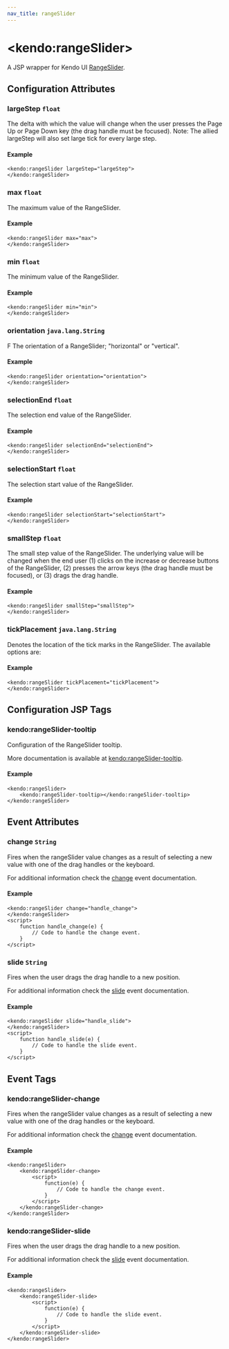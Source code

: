 ```yaml
---
nav_title: rangeSlider
---
```


# \<kendo:rangeSlider\>
A JSP wrapper for Kendo UI [RangeSlider](/kendo-ui/api/web/rangeslider).

## Configuration Attributes

### largeStep `float`

The delta with which the value will change when the user presses the Page Up or Page Down key (the drag
handle must be focused). Note: The allied largeStep will also set large tick for every large step.

#### Example
    <kendo:rangeSlider largeStep="largeStep">
    </kendo:rangeSlider>

### max `float`

The maximum value of the RangeSlider.

#### Example
    <kendo:rangeSlider max="max">
    </kendo:rangeSlider>

### min `float`

The minimum value of the RangeSlider.

#### Example
    <kendo:rangeSlider min="min">
    </kendo:rangeSlider>

### orientation `java.lang.String`

F
The orientation of a RangeSlider; "horizontal" or
"vertical".

#### Example
    <kendo:rangeSlider orientation="orientation">
    </kendo:rangeSlider>

### selectionEnd `float`

The selection end value of the RangeSlider.

#### Example
    <kendo:rangeSlider selectionEnd="selectionEnd">
    </kendo:rangeSlider>

### selectionStart `float`

The selection start value of the RangeSlider.

#### Example
    <kendo:rangeSlider selectionStart="selectionStart">
    </kendo:rangeSlider>

### smallStep `float`

The small step value of the RangeSlider. The underlying value will be changed when the end
user (1) clicks on the increase or decrease buttons of the RangeSlider, (2) presses the
arrow keys (the drag handle must be focused), or (3) drags the drag handle.

#### Example
    <kendo:rangeSlider smallStep="smallStep">
    </kendo:rangeSlider>

### tickPlacement `java.lang.String`

Denotes the location of the tick marks in the RangeSlider. The available options are:

#### Example
    <kendo:rangeSlider tickPlacement="tickPlacement">
    </kendo:rangeSlider>


##  Configuration JSP Tags

### kendo:rangeSlider-tooltip

Configuration of the RangeSlider tooltip.

More documentation is available at [kendo:rangeSlider-tooltip](/kendo-ui/api/wrappers/jsp/rangeslider/tooltip).

#### Example

    <kendo:rangeSlider>
        <kendo:rangeSlider-tooltip></kendo:rangeSlider-tooltip>
    </kendo:rangeSlider>


## Event Attributes

### change `String`

Fires when the rangeSlider value changes as a result of selecting a new value with one of the drag handles or the keyboard.


For additional information check the [change](/kendo-ui/api/web/rangeslider#events-change) event documentation.

#### Example
    <kendo:rangeSlider change="handle_change">
    </kendo:rangeSlider>
    <script>
        function handle_change(e) {
            // Code to handle the change event.
        }
    </script>

### slide `String`

Fires when the user drags the drag handle to a new position.


For additional information check the [slide](/kendo-ui/api/web/rangeslider#events-slide) event documentation.

#### Example
    <kendo:rangeSlider slide="handle_slide">
    </kendo:rangeSlider>
    <script>
        function handle_slide(e) {
            // Code to handle the slide event.
        }
    </script>

## Event Tags

### kendo:rangeSlider-change

Fires when the rangeSlider value changes as a result of selecting a new value with one of the drag handles or the keyboard.


For additional information check the [change](/kendo-ui/api/web/rangeslider#events-change) event documentation.

#### Example
    <kendo:rangeSlider>
        <kendo:rangeSlider-change>
            <script>
                function(e) {
                    // Code to handle the change event.
                }
            </script>
        </kendo:rangeSlider-change>
    </kendo:rangeSlider>

### kendo:rangeSlider-slide

Fires when the user drags the drag handle to a new position.


For additional information check the [slide](/kendo-ui/api/web/rangeslider#events-slide) event documentation.

#### Example
    <kendo:rangeSlider>
        <kendo:rangeSlider-slide>
            <script>
                function(e) {
                    // Code to handle the slide event.
                }
            </script>
        </kendo:rangeSlider-slide>
    </kendo:rangeSlider>

